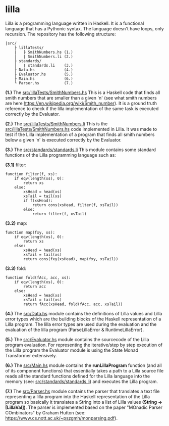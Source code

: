 # lilla

Lilla is a programming language written in Haskell. 
It is a functional language that has a Pythonic syntax.
The language doesn't have loops, only recursion.
The repository has the following structure:

```
|src/
    ├ lillaTests/
    |   ├ SmithNumbers.hs (1.)
    │   ⌊ SmithNumbers.li (2.)
    ├ standards/
    │   ⌊ standards.li    (3.)
    ├ Data.hs             (4.)
    ├ Evaluator.hs        (5.)
    ├ Main.hs             (6.)
    └ Parser.hs           (7.)
```

**(1.)** The [src/lillaTests/SmithNumbers.hs](https://github.com/habospace/Lilla/blob/master/src/lillaTests/SmithNumbers.hs) This is a Haskell code
that finds all smith numbers that are smaller than a given 'n' (see what 
smith numbers are here https://en.wikipedia.org/wiki/Smith_number). It is a 
ground truth reference to check if the lilla implementation of the same
task is executed correctly by the Evaluator.

**(2.)** The [src/lillaTests/SmithNumbers.li](https://github.com/habospace/Lilla/blob/master/src/lillaTests/SmithNumbers.li) This is the 
[src/lillaTests/SmithNumbers.hs](https://github.com/habospace/Lilla/blob/master/src/lillaTests/SmithNumbers.hs) code implemented in Lilla. It was made to 
test if the Lilla implementation of a program that finds all smith numbers below a
given 'n' is executed correctly by the Evaluator. 

**(3.)** The [src/standards/standards.li](https://github.com/habospace/Lilla/blob/master/src/standards/standards.li) This module contains 
some standard functions of the Lilla programming language such as:

**(3.1)** filter:

```
function filter(f, xs):
    if eqv(length(xs), 0):
        return xs
    else:
        xsHead = head(xs)
        xsTail = tail(xs)
        if f(xsHead):
            return cons(xsHead, filter(f, xsTail))
        else:
            return filter(f, xsTail)
```

**(3.2)** map:

```
function map(fxy, xs):
    if eqv(length(xs), 0):
        return xs
    else:
        xsHead = head(xs)
        xsTail = tail(xs)
        return cons(fxy(xsHead), map(fxy, xsTail))
```

**(3.3)** fold:

```
function fold(fAcc, acc, xs):
    if eqv(length(xs), 0):
        return acc
    else:
        xsHead = head(xs)
        xsTail = tail(xs)
        return fAcc(xsHead, fold(fAcc, acc, xsTail))
```

**(4.)** The [src/Data.hs](https://github.com/habospace/Lilla/blob/master/src/Data.hs) module contains the definitions of Lilla values and Lilla 
error types which are the building blocks of the Haskell representation of a 
Lilla program. The lilla error types are used during the evaluation and the 
evaluation of the lilla program (ParseLillaError & RuntimeLillaError). 

**(5.)** The [src/Evaluator.hs](https://github.com/habospace/Lilla/blob/master/src/Evaluator.hs) module contains the sourcecode of the Lilla program evaluation. For representing the iterative/step by step execution of the Lilla 
program the Evaluator module is using the State Monad Transformer extensively.

**(6.)** The [src/Main.hs](https://github.com/habospace/Lilla/blob/master/src/Main.hs) module contains the **runLillaProgram** function (and all
of its component functions) that essentially takes a path to a Lilla source file
reads all the standard functions defined for the Lilla language into the memory
(see: [src/standards/standards.li](https://github.com/habospace/Lilla/tree/master/src/standards)) and executes the Lilla program.

**(7.)** The [src/Parser.hs](https://github.com/habospace/Lilla/blob/master/src/Parser.hs) module contains the parser that translates a text file
representing a lilla program into the Haskell representation of the Lilla program
so basically it translates a String into a list of Lilla values **(String -> [LillaVal])**. 
The parser is implemented based on the paper "MOnadic Parser COmbinators" by Graham Hutton 
(see: https://www.cs.nott.ac.uk/~pszgmh/monparsing.pdf). 
